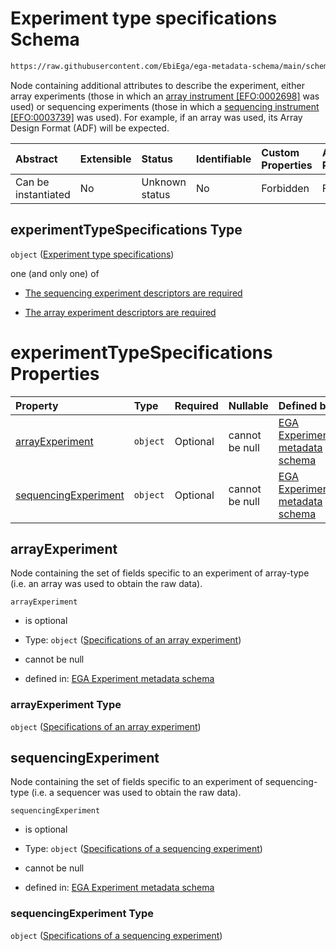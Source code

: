 # Experiment type specifications Schema

```txt
https://raw.githubusercontent.com/EbiEga/ega-metadata-schema/main/schemas/EGA.experiment.json#/properties/experimentTypeSpecifications
```

Node containing additional attributes to describe the experiment, either array experiments (those in which an [array instrument \[EFO:0002698\]](http://www.ebi.ac.uk/efo/EFO_0002698) was used) or sequencing experiments (those in which a [sequencing instrument \[EFO:0003739\]](http://www.ebi.ac.uk/efo/EFO_0003739) was used). For example, if an array was used, its Array Design Format (ADF) will be expected.

| Abstract            | Extensible | Status         | Identifiable | Custom Properties | Additional Properties | Access Restrictions | Defined In                                                                           |
| :------------------ | :--------- | :------------- | :----------- | :---------------- | :-------------------- | :------------------ | :----------------------------------------------------------------------------------- |
| Can be instantiated | No         | Unknown status | No           | Forbidden         | Forbidden             | none                | [EGA.experiment.json\*](../../../schemas/EGA.experiment.json "open original schema") |

## experimentTypeSpecifications Type

`object` ([Experiment type specifications](ega-1-properties-experiment-type-specifications.md))

one (and only one) of

* [The sequencing experiment descriptors are required](ega-1-properties-experiment-type-specifications-oneof-the-sequencing-experiment-descriptors-are-required.md "check type definition")

* [The array experiment descriptors are required](ega-1-properties-experiment-type-specifications-oneof-the-array-experiment-descriptors-are-required.md "check type definition")

# experimentTypeSpecifications Properties

| Property                                      | Type     | Required | Nullable       | Defined by                                                                                                                                                                                                                                                                                                         |
| :-------------------------------------------- | :------- | :------- | :------------- | :----------------------------------------------------------------------------------------------------------------------------------------------------------------------------------------------------------------------------------------------------------------------------------------------------------------- |
| [arrayExperiment](#arrayexperiment)           | `object` | Optional | cannot be null | [EGA Experiment metadata schema](ega-1-properties-experiment-type-specifications-properties-specifications-of-an-array-experiment.md "https://raw.githubusercontent.com/EbiEga/ega-metadata-schema/main/schemas/EGA.experiment.json#/properties/experimentTypeSpecifications/properties/arrayExperiment")          |
| [sequencingExperiment](#sequencingexperiment) | `object` | Optional | cannot be null | [EGA Experiment metadata schema](ega-1-properties-experiment-type-specifications-properties-specifications-of-a-sequencing-experiment.md "https://raw.githubusercontent.com/EbiEga/ega-metadata-schema/main/schemas/EGA.experiment.json#/properties/experimentTypeSpecifications/properties/sequencingExperiment") |

## arrayExperiment

Node containing the set of fields specific to an experiment of array-type (i.e. an array was used to obtain the raw data).

`arrayExperiment`

* is optional

* Type: `object` ([Specifications of an array experiment](ega-1-properties-experiment-type-specifications-properties-specifications-of-an-array-experiment.md))

* cannot be null

* defined in: [EGA Experiment metadata schema](ega-1-properties-experiment-type-specifications-properties-specifications-of-an-array-experiment.md "https://raw.githubusercontent.com/EbiEga/ega-metadata-schema/main/schemas/EGA.experiment.json#/properties/experimentTypeSpecifications/properties/arrayExperiment")

### arrayExperiment Type

`object` ([Specifications of an array experiment](ega-1-properties-experiment-type-specifications-properties-specifications-of-an-array-experiment.md))

## sequencingExperiment

Node containing the set of fields specific to an experiment of sequencing-type (i.e. a sequencer was used to obtain the raw data).

`sequencingExperiment`

* is optional

* Type: `object` ([Specifications of a sequencing experiment](ega-1-properties-experiment-type-specifications-properties-specifications-of-a-sequencing-experiment.md))

* cannot be null

* defined in: [EGA Experiment metadata schema](ega-1-properties-experiment-type-specifications-properties-specifications-of-a-sequencing-experiment.md "https://raw.githubusercontent.com/EbiEga/ega-metadata-schema/main/schemas/EGA.experiment.json#/properties/experimentTypeSpecifications/properties/sequencingExperiment")

### sequencingExperiment Type

`object` ([Specifications of a sequencing experiment](ega-1-properties-experiment-type-specifications-properties-specifications-of-a-sequencing-experiment.md))
